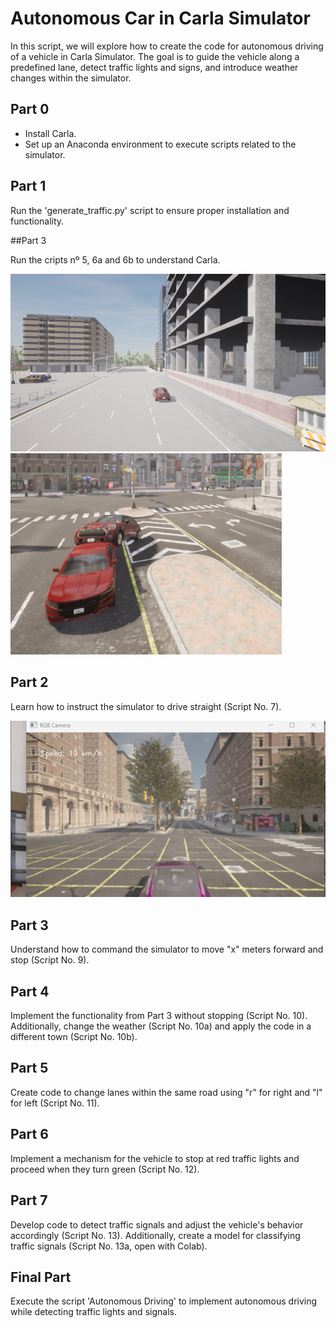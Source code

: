 # Autonomous Car in Carla Simulator

In this script, we will explore how to create the code for autonomous driving of a vehicle in Carla Simulator. The goal is to guide the vehicle along a predefined lane, detect traffic lights and signs, and introduce weather changes within the simulator.

## Part 0

- Install Carla.
- Set up an Anaconda environment to execute scripts related to the simulator.

## Part 1

Run the 'generate_traffic.py' script to ensure proper installation and functionality.

##Part 3

Run the cripts nº 5, 6a and 6b to understand Carla.

![Script 5](Images/foto5_2.png)
![Script 6b](Images/foto6b.png)

## Part 2

Learn how to instruct the simulator to drive straight (Script No. 7).

![Script 7](Images/foto7.png)

## Part 3

Understand how to command the simulator to move "x" meters forward and stop (Script No. 9).

## Part 4

Implement the functionality from Part 3 without stopping (Script No. 10). Additionally, change the weather (Script No. 10a) and apply the code in a different town (Script No. 10b).

## Part 5

Create code to change lanes within the same road using "r" for right and "l" for left (Script No. 11).

## Part 6

Implement a mechanism for the vehicle to stop at red traffic lights and proceed when they turn green (Script No. 12).

## Part 7

Develop code to detect traffic signals and adjust the vehicle's behavior accordingly (Script No. 13). Additionally, create a model for classifying traffic signals (Script No. 13a, open with Colab).

## Final Part

Execute the script 'Autonomous Driving' to implement autonomous driving while detecting traffic lights and signals.
